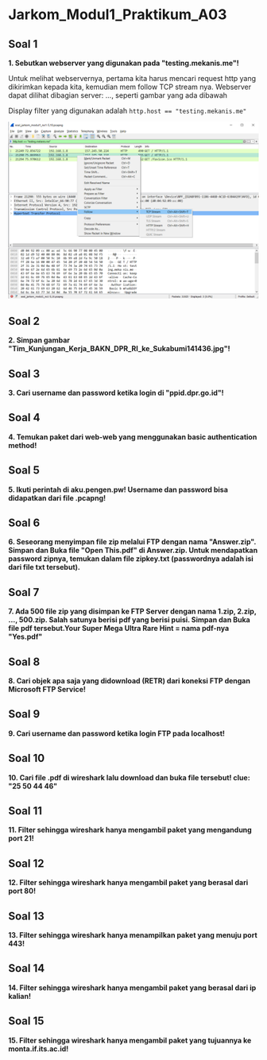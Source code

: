 # Jarkom_Modul1_Praktikum_A03

## **Soal 1**
**1. Sebutkan webserver yang digunakan pada "testing.mekanis.me"!**

Untuk melihat webservernya, pertama kita harus mencari request http yang dikirimkan kepada kita, kemudian mem follow TCP stream nya. Webserver dapat dilihat dibagian server: ..., seperti gambar yang ada dibawah

Display filter yang digunakan adalah ```http.host == "testing.mekanis.me"```

![gambar display filter no 1](/images/no1Filter.png)

## **Soal 2**
**2. Simpan gambar "Tim_Kunjungan_Kerja_BAKN_DPR_RI_ke_Sukabumi141436.jpg"!**

## **Soal 3**
**3. Cari username dan password ketika login di "ppid.dpr.go.id"!**

## **Soal 4**
**4. Temukan paket dari web-web yang menggunakan basic authentication method!**

## **Soal 5**
**5. Ikuti perintah di aku.pengen.pw! Username dan password bisa didapatkan dari file .pcapng!**

## **Soal 6**
**6. Seseorang menyimpan file zip melalui FTP dengan nama "Answer.zip". Simpan dan Buka file "Open This.pdf" di Answer.zip. Untuk mendapatkan password zipnya, temukan dalam file zipkey.txt (passwordnya adalah isi dari file txt tersebut).**

## **Soal 7**
**7. Ada 500 file zip yang disimpan ke FTP Server dengan nama 1.zip, 2.zip, ..., 500.zip. Salah satunya berisi pdf yang berisi puisi. Simpan dan Buka file pdf tersebut.Your Super Mega Ultra Rare Hint = nama pdf-nya "Yes.pdf"**

## **Soal 8**
**8. Cari objek apa saja yang didownload (RETR) dari koneksi FTP dengan Microsoft FTP Service!**

## **Soal 9**
**9. Cari username dan password ketika login FTP pada localhost!**

## **Soal 10**
**10. Cari file .pdf di wireshark lalu download dan buka file tersebut! clue: "25 50 44 46"**

## **Soal 11**
**11. Filter sehingga wireshark hanya mengambil paket yang mengandung port 21!**

## **Soal 12**
**12. Filter sehingga wireshark hanya mengambil paket yang berasal dari port 80!**

## **Soal 13**
**13. Filter sehingga wireshark hanya menampilkan paket yang menuju port 443!**

## **Soal 14**
**14. Filter sehingga wireshark hanya mengambil paket yang berasal dari ip kalian!**

## **Soal 15**
**15. Filter sehingga wireshark hanya mengambil paket yang tujuannya ke monta.if.its.ac.id!**